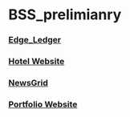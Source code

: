 # BSS_prelimianry

### [Edge_Ledger](https://astounding-moxie-5aaae1.netlify.app/)

### [Hotel Website](https://flourishing-frangipane-4ff0db.netlify.app/)

### [NewsGrid](https://voluble-tulumba-397bf1.netlify.app)

### [Portfolio Website](https://resilient-babka-f555c8.netlify.app)
